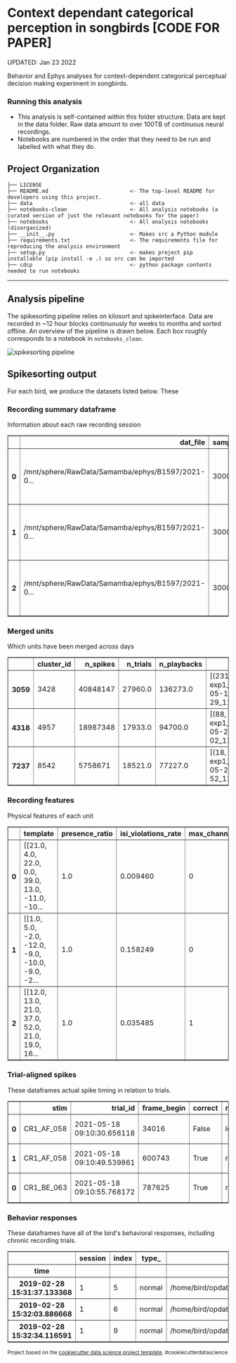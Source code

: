 Context dependant categorical perception in songbirds [CODE FOR PAPER]
==============================

UPDATED: Jan 23 2022

Behavior and Ephys analyses for context-dependent categorical perceptual decision making experiment in songbirds.




### Running this analysis
- This analysis is self-contained within this folder structure. Data are kept in the data folder. Raw data amount to over 100TB of continuous neural recordings. 
- Notebooks are numbered in the order that they need to be run and labelled with what they do. 


Project Organization
------------

    ├── LICENSE
    ├── README.md                          <- The top-level README for developers using this project.
    ├── data                               <- all data
    ├── notebooks-clean                    <- All analysis notebooks (a curated version of just the relevant notebooks for the paper)
    ├── notebooks                          <- All analysis notebooks (disorganized)
    ├── __init__.py                        <- Makes src a Python module
    ├── requirements.txt                   <- The requirements file for reproducing the analysis environment
    ├── setup.py                           <- makes project pip installable (pip install -e .) so src can be imported
    ├── cdcp                               <- python package contents needed to run notebooks


--------

## Analysis pipeline
The spikesorting pipeline relies on kilosort and spikeinterface. Data are recorded in ~12 hour blocks continuously for weeks to months and sorted offline. An overview of the pipeline is drawn below. Each box roughly corresponds to a notebook in `notebooks_clean`.

![spikesorting pipeline](assets/spikesorting-pipeline-cdcp-jan-21.svg)




## Spikesorting output
For each bird, we produce the datasets listed below. These 

### Recording summary dataframe
Information about each raw recording session

<table border="1" class="dataframe">
  <thead>
    <tr style="text-align: right;">
      <th></th>
      <th>dat_file</th>
      <th>sample_rate</th>
      <th>channels</th>
      <th>n_samples</th>
      <th>experiment_num</th>
      <th>recording_num</th>
      <th>date_str</th>
      <th>num_channels_total</th>
      <th>ADC_data_channels</th>
      <th>site</th>
      <th>AP</th>
      <th>ML</th>
      <th>depth</th>
      <th>hemisphere</th>
      <th>probes</th>
      <th>bad_channels</th>
      <th>recording_ID</th>
      <th>datetime</th>
      <th>n_channels</th>
      <th>dat_size_gb</th>
      <th>n_ttl_events</th>
      <th>n_trials</th>
      <th>n_playbacks</th>
      <th>n_response</th>
      <th>n_punish</th>
      <th>n_reward</th>
      <th>n_hours</th>
      <th>recording_id</th>
      <th>site_loc</th>
    </tr>
  </thead>
  <tbody>
    <tr>
      <th>0</th>
      <td>/mnt/sphere/RawData/Samamba/ephys/B1597/2021-0...</td>
      <td>30000</td>
      <td>[0, 1, 2, 3, 4, 5, 6, 7, 8, 9, 10, 11, 12, 13,...</td>
      <td>827683072</td>
      <td>1</td>
      <td>1</td>
      <td>2021-05-13_14-35-47_1150</td>
      <td>72</td>
      <td>[64, 65, 66, 67, 68, 69, 70, 71]</td>
      <td>5</td>
      <td>2420</td>
      <td>2240</td>
      <td>1150</td>
      <td>R</td>
      <td>[[neuronexus, Buzsaki64]]</td>
      <td>[]</td>
      <td>92</td>
      <td>2021-05-13 14:35:47.115</td>
      <td>64</td>
      <td>119.186362</td>
      <td>12532</td>
      <td>8</td>
      <td>6217</td>
      <td>0</td>
      <td>0</td>
      <td>0</td>
      <td>7.663732</td>
      <td>exp1_rec1_dat2021-05-13_14-35-47_1150</td>
      <td>2420_2240_1150_R</td>
    </tr>
    <tr>
      <th>1</th>
      <td>/mnt/sphere/RawData/Samamba/ephys/B1597/2021-0...</td>
      <td>30000</td>
      <td>[0, 1, 2, 3, 4, 5, 6, 7, 8, 9, 10, 11, 12, 13,...</td>
      <td>64557056</td>
      <td>1</td>
      <td>1</td>
      <td>2021-05-13_22-15-40_1150</td>
      <td>72</td>
      <td>[64, 65, 66, 67, 68, 69, 70, 71]</td>
      <td>5</td>
      <td>2420</td>
      <td>2240</td>
      <td>1150</td>
      <td>R</td>
      <td>[[neuronexus, Buzsaki64]]</td>
      <td>[]</td>
      <td>116</td>
      <td>2021-05-13 22:15:40.115</td>
      <td>64</td>
      <td>9.296216</td>
      <td>0</td>
      <td>0.0</td>
      <td>0.0</td>
      <td>0.0</td>
      <td>0.0</td>
      <td>0.0</td>
      <td>0.597751</td>
      <td>exp1_rec1_dat2021-05-13_22-15-40_1150</td>
      <td>2420_2240_1150_R</td>
    </tr>
    <tr>
      <th>2</th>
      <td>/mnt/sphere/RawData/Samamba/ephys/B1597/2021-0...</td>
      <td>30000</td>
      <td>[0, 1, 2, 3, 4, 5, 6, 7, 8, 9, 10, 11, 12, 13,...</td>
      <td>709996049</td>
      <td>1</td>
      <td>1</td>
      <td>2021-05-14_10-03-04_1150</td>
      <td>72</td>
      <td>[64, 65, 66, 67, 68, 69, 70, 71]</td>
      <td>5</td>
      <td>2420</td>
      <td>2240</td>
      <td>1150</td>
      <td>R</td>
      <td>[[neuronexus, Buzsaki64]]</td>
      <td>[]</td>
      <td>15</td>
      <td>2021-05-14 10:03:04.115</td>
      <td>64</td>
      <td>102.239431</td>
      <td>10</td>
      <td>0.0</td>
      <td>0.0</td>
      <td>0.0</td>
      <td>0.0</td>
      <td>0.0</td>
      <td>6.574037</td>
      <td>exp1_rec1_dat2021-05-14_10-03-04_1150</td>
      <td>2420_2240_1150_R</td>
    </tr>
  </tbody>
</table>

### Merged units
Which units have been merged across days

<table border="1" class="dataframe">
  <thead>
    <tr style="text-align: right;">
      <th></th>
      <th>cluster_id</th>
      <th>n_spikes</th>
      <th>n_trials</th>
      <th>n_playbacks</th>
      <th>sort_units</th>
    </tr>
  </thead>
  <tbody>
    <tr>
      <th>3059</th>
      <td>3428</td>
      <td>40848147</td>
      <td>27960.0</td>
      <td>136273.0</td>
      <td>[(231, exp1_rec1_dat2021-05-18_09-10-29_1150),...</td>
    </tr>
    <tr>
      <th>4318</th>
      <td>4957</td>
      <td>18987348</td>
      <td>17933.0</td>
      <td>94700.0</td>
      <td>[(88, exp1_rec1_dat2021-05-21_22-32-02_1150), ...</td>
    </tr>
    <tr>
      <th>7237</th>
      <td>8542</td>
      <td>5758671</td>
      <td>18521.0</td>
      <td>77227.0</td>
      <td>[(18, exp1_rec1_dat2021-05-28_22-06-52_1150), ...</td>
    </tr>
  </tbody>
</table>


### Recording features
Physical features of each unit

<table border="1" class="dataframe">
  <thead>
    <tr style="text-align: right;">
      <th></th>
      <th>template</th>
      <th>presence_ratio</th>
      <th>isi_violations_rate</th>
      <th>max_channel</th>
      <th>center_of_mass_x</th>
      <th>center_of_mass_y</th>
      <th>spike_amplitude</th>
      <th>amp_channel_0</th>
      <th>amp_channel_1</th>
      <th>amp_channel_2</th>
      <th>amp_channel_3</th>
      <th>amp_channel_4</th>
      <th>amp_channel_5</th>
      <th>amp_channel_6</th>
      <th>amp_channel_7</th>
      <th>amp_channel_8</th>
      <th>amp_channel_9</th>
      <th>amp_channel_10</th>
      <th>amp_channel_11</th>
      <th>amp_channel_12</th>
      <th>amp_channel_13</th>
      <th>amp_channel_14</th>
      <th>amp_channel_15</th>
      <th>amp_channel_16</th>
      <th>amp_channel_17</th>
      <th>amp_channel_18</th>
      <th>amp_channel_19</th>
      <th>amp_channel_20</th>
      <th>amp_channel_21</th>
      <th>amp_channel_22</th>
      <th>amp_channel_23</th>
      <th>amp_channel_24</th>
      <th>amp_channel_25</th>
      <th>amp_channel_26</th>
      <th>amp_channel_27</th>
      <th>amp_channel_28</th>
      <th>amp_channel_29</th>
      <th>amp_channel_30</th>
      <th>amp_channel_31</th>
      <th>amp_channel_32</th>
      <th>amp_channel_33</th>
      <th>amp_channel_34</th>
      <th>amp_channel_35</th>
      <th>amp_channel_36</th>
      <th>amp_channel_37</th>
      <th>amp_channel_38</th>
      <th>amp_channel_39</th>
      <th>amp_channel_40</th>
      <th>amp_channel_41</th>
      <th>amp_channel_42</th>
      <th>amp_channel_43</th>
      <th>amp_channel_44</th>
      <th>amp_channel_45</th>
      <th>amp_channel_46</th>
      <th>amp_channel_47</th>
      <th>amp_channel_48</th>
      <th>amp_channel_49</th>
      <th>amp_channel_50</th>
      <th>amp_channel_51</th>
      <th>amp_channel_52</th>
      <th>amp_channel_53</th>
      <th>amp_channel_54</th>
      <th>amp_channel_55</th>
      <th>amp_channel_56</th>
      <th>amp_channel_57</th>
      <th>amp_channel_58</th>
      <th>amp_channel_59</th>
      <th>amp_channel_60</th>
      <th>amp_channel_61</th>
      <th>amp_channel_62</th>
      <th>amp_channel_63</th>
      <th>snrs</th>
      <th>amplitude_cutoff</th>
      <th>best_channel_0</th>
      <th>best_channel_1</th>
      <th>best_channel_2</th>
      <th>best_channel_3</th>
      <th>best_channel_4</th>
      <th>best_channel_5</th>
      <th>best_channel_6</th>
      <th>best_channel_7</th>
      <th>best_channel_8</th>
      <th>best_channel_9</th>
      <th>isi_violations_count</th>
      <th>n_spikes</th>
      <th>recording_id</th>
      <th>datetime</th>
      <th>unit</th>
      <th>n_hours</th>
      <th>spike_rate</th>
      <th>good_unit</th>
      <th>z_score_template</th>
      <th>median_relative_channel_max</th>
      <th>recording_unit</th>
      <th>cluster_id</th>
    </tr>
  </thead>
  <tbody>
    <tr>
      <th>0</th>
      <td>[[21.0, 4.0, 22.0, 0.0, 39.0, 13.0, -11.0, -10...</td>
      <td>1.0</td>
      <td>0.009460</td>
      <td>0</td>
      <td>66.835239</td>
      <td>24.625780</td>
      <td>-1239.0</td>
      <td>1239.0</td>
      <td>140.0</td>
      <td>43.0</td>
      <td>49.0</td>
      <td>48.0</td>
      <td>41.0</td>
      <td>29.0</td>
      <td>174.0</td>
      <td>35.0</td>
      <td>34.0</td>
      <td>36.0</td>
      <td>31.0</td>
      <td>26.0</td>
      <td>34.0</td>
      <td>37.0</td>
      <td>43.0</td>
      <td>53.0</td>
      <td>87.0</td>
      <td>35.0</td>
      <td>38.0</td>
      <td>35.0</td>
      <td>22.0</td>
      <td>37.0</td>
      <td>27.0</td>
      <td>39.0</td>
      <td>40.0</td>
      <td>29.0</td>
      <td>28.0</td>
      <td>28.0</td>
      <td>47.0</td>
      <td>42.0</td>
      <td>36.0</td>
      <td>39.0</td>
      <td>36.0</td>
      <td>19.0</td>
      <td>23.0</td>
      <td>24.0</td>
      <td>29.0</td>
      <td>37.0</td>
      <td>32.0</td>
      <td>31.0</td>
      <td>29.0</td>
      <td>26.0</td>
      <td>37.0</td>
      <td>28.0</td>
      <td>25.0</td>
      <td>26.0</td>
      <td>19.0</td>
      <td>32.0</td>
      <td>34.0</td>
      <td>16.0</td>
      <td>22.0</td>
      <td>33.0</td>
      <td>38.0</td>
      <td>44.0</td>
      <td>20.0</td>
      <td>24.0</td>
      <td>32.0</td>
      <td>36.0</td>
      <td>43.0</td>
      <td>24.0</td>
      <td>28.0</td>
      <td>35.0</td>
      <td>20.0</td>
      <td>21.529388</td>
      <td>0.010351</td>
      <td>0</td>
      <td>7</td>
      <td>1</td>
      <td>17</td>
      <td>16</td>
      <td>3</td>
      <td>4</td>
      <td>29</td>
      <td>54</td>
      <td>2</td>
      <td>261</td>
      <td>78741</td>
      <td>exp1_rec1_dat2021-05-13_14-35-47_1150</td>
      <td>2021-05-13 14:35:47.115</td>
      <td>0</td>
      <td>7.663732</td>
      <td>2.854027</td>
      <td>True</td>
      <td>[[0.40623679964006376, -0.020724543118155827, ...</td>
      <td>0.027476</td>
      <td>exp1_rec1_dat2021-05-13_14-35-47_1150_0</td>
      <td>0</td>
    </tr>
    <tr>
      <th>1</th>
      <td>[[1.0, 5.0, -2.0, -12.0, -9.0, -10.0, -9.0, -2...</td>
      <td>1.0</td>
      <td>0.158249</td>
      <td>0</td>
      <td>196.166667</td>
      <td>45.405405</td>
      <td>-350.0</td>
      <td>366.0</td>
      <td>121.0</td>
      <td>34.0</td>
      <td>42.0</td>
      <td>35.0</td>
      <td>24.0</td>
      <td>27.0</td>
      <td>106.0</td>
      <td>48.0</td>
      <td>26.0</td>
      <td>27.0</td>
      <td>25.0</td>
      <td>27.0</td>
      <td>23.0</td>
      <td>31.0</td>
      <td>30.0</td>
      <td>31.0</td>
      <td>34.0</td>
      <td>28.0</td>
      <td>30.0</td>
      <td>23.0</td>
      <td>15.0</td>
      <td>21.0</td>
      <td>32.0</td>
      <td>23.0</td>
      <td>34.0</td>
      <td>29.0</td>
      <td>26.0</td>
      <td>38.0</td>
      <td>42.0</td>
      <td>37.0</td>
      <td>22.0</td>
      <td>27.0</td>
      <td>38.0</td>
      <td>33.0</td>
      <td>31.0</td>
      <td>40.0</td>
      <td>40.0</td>
      <td>42.0</td>
      <td>21.0</td>
      <td>26.0</td>
      <td>27.0</td>
      <td>28.0</td>
      <td>28.0</td>
      <td>18.0</td>
      <td>30.0</td>
      <td>26.0</td>
      <td>27.0</td>
      <td>37.0</td>
      <td>33.0</td>
      <td>27.0</td>
      <td>29.0</td>
      <td>17.0</td>
      <td>41.0</td>
      <td>30.0</td>
      <td>21.0</td>
      <td>31.0</td>
      <td>34.0</td>
      <td>24.0</td>
      <td>31.0</td>
      <td>25.0</td>
      <td>32.0</td>
      <td>25.0</td>
      <td>26.0</td>
      <td>6.081748</td>
      <td>0.010378</td>
      <td>0</td>
      <td>1</td>
      <td>7</td>
      <td>8</td>
      <td>29</td>
      <td>38</td>
      <td>3</td>
      <td>53</td>
      <td>36</td>
      <td>37</td>
      <td>4366</td>
      <td>182668</td>
      <td>exp1_rec1_dat2021-05-13_14-35-47_1150</td>
      <td>2021-05-13 14:35:47.115</td>
      <td>1</td>
      <td>7.663732</td>
      <td>6.620940</td>
      <td>True</td>
      <td>[[-0.09374838525172778, 0.11372090647815486, -...</td>
      <td>0.088644</td>
      <td>exp1_rec1_dat2021-05-13_14-35-47_1150_1</td>
      <td>1</td>
    </tr>
    <tr>
      <th>2</th>
      <td>[[12.0, 13.0, 21.0, 37.0, 52.0, 21.0, 19.0, 16...</td>
      <td>1.0</td>
      <td>0.035485</td>
      <td>1</td>
      <td>38.383940</td>
      <td>48.996236</td>
      <td>-722.0</td>
      <td>121.0</td>
      <td>722.0</td>
      <td>224.0</td>
      <td>69.0</td>
      <td>38.0</td>
      <td>94.0</td>
      <td>59.0</td>
      <td>161.0</td>
      <td>28.0</td>
      <td>27.0</td>
      <td>24.0</td>
      <td>33.0</td>
      <td>32.0</td>
      <td>30.0</td>
      <td>30.0</td>
      <td>29.0</td>
      <td>32.0</td>
      <td>34.0</td>
      <td>43.0</td>
      <td>48.0</td>
      <td>39.0</td>
      <td>24.0</td>
      <td>30.0</td>
      <td>40.0</td>
      <td>35.0</td>
      <td>43.0</td>
      <td>31.0</td>
      <td>34.0</td>
      <td>47.0</td>
      <td>49.0</td>
      <td>18.0</td>
      <td>30.0</td>
      <td>26.0</td>
      <td>27.0</td>
      <td>25.0</td>
      <td>30.0</td>
      <td>35.0</td>
      <td>31.0</td>
      <td>24.0</td>
      <td>25.0</td>
      <td>31.0</td>
      <td>29.0</td>
      <td>31.0</td>
      <td>38.0</td>
      <td>25.0</td>
      <td>21.0</td>
      <td>26.0</td>
      <td>32.0</td>
      <td>23.0</td>
      <td>18.0</td>
      <td>16.0</td>
      <td>26.0</td>
      <td>16.0</td>
      <td>34.0</td>
      <td>29.0</td>
      <td>15.0</td>
      <td>22.0</td>
      <td>37.0</td>
      <td>26.0</td>
      <td>36.0</td>
      <td>34.0</td>
      <td>28.0</td>
      <td>42.0</td>
      <td>42.0</td>
      <td>12.510785</td>
      <td>0.010351</td>
      <td>1</td>
      <td>2</td>
      <td>7</td>
      <td>0</td>
      <td>5</td>
      <td>3</td>
      <td>6</td>
      <td>29</td>
      <td>19</td>
      <td>28</td>
      <td>979</td>
      <td>142284</td>
      <td>exp1_rec1_dat2021-05-13_14-35-47_1150</td>
      <td>2021-05-13 14:35:47.115</td>
      <td>2</td>
      <td>7.663732</td>
      <td>5.157191</td>
      <td>True</td>
      <td>[[0.29079075755345496, 0.324157719653696, 0.59...</td>
      <td>0.045106</td>
      <td>exp1_rec1_dat2021-05-13_14-35-47_1150_2</td>
      <td>2</td>
    </tr>
  </tbody>
</table>

### Trial-aligned spikes
These dataframes actual spike timing in relation to trials. 

<table border="1" class="dataframe">
  <thead>
    <tr style="text-align: right;">
      <th></th>
      <th>stim</th>
      <th>trial_id</th>
      <th>frame_begin</th>
      <th>correct</th>
      <th>response</th>
      <th>punish</th>
      <th>reward</th>
      <th>stim_length</th>
      <th>unit</th>
      <th>spike_times</th>
      <th>passive</th>
      <th>n_spikes</th>
      <th>recording_id</th>
      <th>cue</th>
      <th>interp</th>
      <th>interp_point</th>
    </tr>
  </thead>
  <tbody>
    <tr>
      <th>0</th>
      <td>CR1_AF_058</td>
      <td>2021-05-18 09:10:30.656118</td>
      <td>34016</td>
      <td>False</td>
      <td>left</td>
      <td>True</td>
      <td>False</td>
      <td>1.991033</td>
      <td>231</td>
      <td>[1.4212, 1.9128666666666667]</td>
      <td>False</td>
      <td>2</td>
      <td>exp1_rec1_dat2021-05-18_09-10-29_1150</td>
      <td>CR1</td>
      <td>AF</td>
      <td>58</td>
    </tr>
    <tr>
      <th>1</th>
      <td>CR1_AF_058</td>
      <td>2021-05-18 09:10:49.539861</td>
      <td>600743</td>
      <td>True</td>
      <td>right</td>
      <td>False</td>
      <td>False</td>
      <td>1.991033</td>
      <td>231</td>
      <td>[0.8069666666666667, 1.4312666666666667, 1.8599]</td>
      <td>False</td>
      <td>3</td>
      <td>exp1_rec1_dat2021-05-18_09-10-29_1150</td>
      <td>CR1</td>
      <td>AF</td>
      <td>58</td>
    </tr>
    <tr>
      <th>0</th>
      <td>CR1_BE_063</td>
      <td>2021-05-18 09:10:55.768172</td>
      <td>787625</td>
      <td>True</td>
      <td>right</td>
      <td>False</td>
      <td>False</td>
      <td>1.991067</td>
      <td>231</td>
      <td>[1.9591333333333334]</td>
      <td>False</td>
      <td>1</td>
      <td>exp1_rec1_dat2021-05-18_09-10-29_1150</td>
      <td>CR1</td>
      <td>BE</td>
      <td>63</td>
    </tr>
  </tbody>
</table>


### Behavior responses
These dataframes have all of the bird's behavioral responses, including chronic recording trials. 

<table border="1" class="dataframe">
  <thead>
    <tr style="undefined:undefined">
      <th></th>
      <th>session</th>
      <th>index</th>
      <th>type_</th>
      <th>stimulus</th>
      <th>class_</th>
      <th>response</th>
      <th>correct</th>
      <th>rt</th>
      <th>reward</th>
      <th>punish</th>
      <th>cue_class</th>
      <th>cue_id</th>
      <th>cue_prob</th>
      <th>num_stims</th>
      <th>flip_cues</th>
      <th>binary_choice</th>
      <th>cueing</th>
      <th>left_stim</th>
      <th>right_stim</th>
      <th>interpolation_point</th>
      <th>prob_cue</th>
      <th>prob_cued_no_cue</th>
      <th>data_file</th>
      <th>response_bool</th>
      <th>interpolation</th>
      <th>pos_bin</th>
      <th>cue_direction</th>
    </tr>
    <tr>
      <th>time</th>
      <th></th>
      <th></th>
      <th></th>
      <th></th>
      <th></th>
      <th></th>
      <th></th>
      <th></th>
      <th></th>
      <th></th>
      <th></th>
      <th></th>
      <th></th>
      <th></th>
      <th></th>
      <th></th>
      <th></th>
      <th></th>
      <th></th>
      <th></th>
      <th></th>
      <th></th>
      <th></th>
      <th></th>
      <th></th>
      <th></th>
      <th></th>
    </tr>
  </thead>
  <tbody>
    <tr>
      <th>2019-02-28 15:31:37.133368</th>
      <td>1</td>
      <td>5</td>
      <td>normal</td>
      <td>/home/bird/opdat/ts_cue_prob_multicue_stims/AE...</td>
      <td>R</td>
      <td>L</td>
      <td>False</td>
      <td>3.326432</td>
      <td>False</td>
      <td>True</td>
      <td>NC</td>
      <td>NC</td>
      <td>0.5</td>
      <td>1</td>
      <td>False</td>
      <td>True</td>
      <td>False</td>
      <td>A</td>
      <td>E</td>
      <td>127</td>
      <td>NaN</td>
      <td>NaN</td>
      <td>/mnt/cube/RawData/Magpi/B1174/B1174_trialdata_...</td>
      <td>0</td>
      <td>AE</td>
      <td>24</td>
      <td>N</td>
    </tr>
    <tr>
      <th>2019-02-28 15:32:03.886668</th>
      <td>1</td>
      <td>6</td>
      <td>normal</td>
      <td>/home/bird/opdat/ts_cue_prob_multicue_stims/AE...</td>
      <td>L</td>
      <td>R</td>
      <td>False</td>
      <td>4.199297</td>
      <td>False</td>
      <td>True</td>
      <td>NC</td>
      <td>NC</td>
      <td>0.5</td>
      <td>1</td>
      <td>False</td>
      <td>True</td>
      <td>False</td>
      <td>A</td>
      <td>E</td>
      <td>0</td>
      <td>NaN</td>
      <td>NaN</td>
      <td>/mnt/cube/RawData/Magpi/B1174/B1174_trialdata_...</td>
      <td>1</td>
      <td>AE</td>
      <td>0</td>
      <td>N</td>
    </tr>
    <tr>
      <th>2019-02-28 15:32:34.116591</th>
      <td>1</td>
      <td>9</td>
      <td>normal</td>
      <td>/home/bird/opdat/ts_cue_prob_multicue_stims/AE...</td>
      <td>R</td>
      <td>R</td>
      <td>True</td>
      <td>0.761013</td>
      <td>True</td>
      <td>False</td>
      <td>NC</td>
      <td>NC</td>
      <td>0.5</td>
      <td>1</td>
      <td>False</td>
      <td>True</td>
      <td>False</td>
      <td>A</td>
      <td>E</td>
      <td>127</td>
      <td>NaN</td>
      <td>NaN</td>
      <td>/mnt/cube/RawData/Magpi/B1174/B1174_trialdata_...</td>
      <td>1</td>
      <td>AE</td>
      <td>24</td>
      <td>N</td>
    </tr>
  </tbody>
</table>

<p><small>Project based on the <a target="_blank" href="https://drivendata.github.io/cookiecutter-data-science/">cookiecutter data science project template</a>. #cookiecutterdatascience</small></p>
